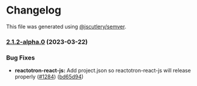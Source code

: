 # Changelog

This file was generated using [@jscutlery/semver](https://github.com/jscutlery/semver).

### [2.1.2-alpha.0](https://github.com/infinitered/reactotron/compare/reactotron-react-js@2.1.1...reactotron-react-js@2.1.2-alpha.0) (2023-03-22)


### Bug Fixes

* **reactotron-react-js:** Add project.json so reactotron-react-js will release properly ([#1284](https://github.com/infinitered/reactotron/issues/1284)) ([bd65d94](https://github.com/infinitered/reactotron/commit/bd65d9440c2c4e035b277fbff89ef140ae86dcaa))
